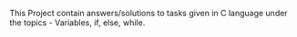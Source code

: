 This Project contain answers/solutions to tasks given in C language under the topics - Variables, if, else, while.